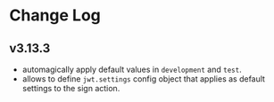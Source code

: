 # Change Log

## v3.13.3

- automagically apply default values in `development` and `test`.
- allows to define `jwt.settings` config object that applies as default settings to the sign action.
